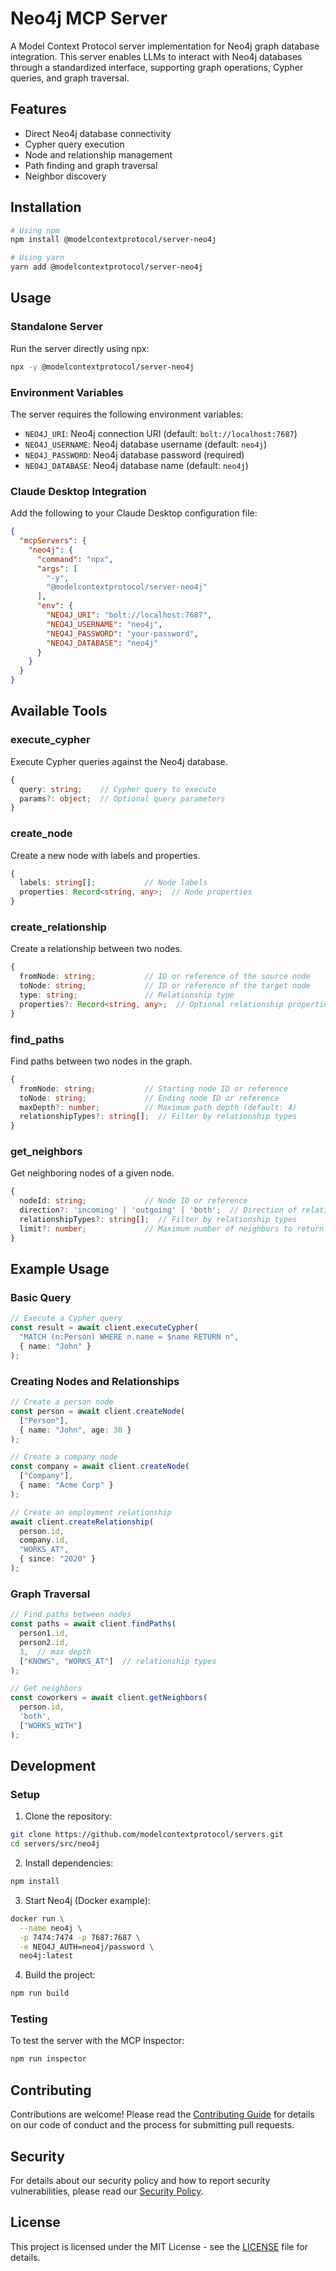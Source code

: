 # Neo4j MCP Server

A Model Context Protocol server implementation for Neo4j graph database integration. This server enables LLMs to interact with Neo4j databases through a standardized interface, supporting graph operations, Cypher queries, and graph traversal.

## Features

- Direct Neo4j database connectivity
- Cypher query execution
- Node and relationship management
- Path finding and graph traversal
- Neighbor discovery

## Installation

```bash
# Using npm
npm install @modelcontextprotocol/server-neo4j

# Using yarn
yarn add @modelcontextprotocol/server-neo4j
```

## Usage

### Standalone Server

Run the server directly using npx:

```bash
npx -y @modelcontextprotocol/server-neo4j
```

### Environment Variables

The server requires the following environment variables:

- `NEO4J_URI`: Neo4j connection URI (default: `bolt://localhost:7687`)
- `NEO4J_USERNAME`: Neo4j database username (default: `neo4j`)
- `NEO4J_PASSWORD`: Neo4j database password (required)
- `NEO4J_DATABASE`: Neo4j database name (default: `neo4j`)

### Claude Desktop Integration

Add the following to your Claude Desktop configuration file:

```json
{
  "mcpServers": {
    "neo4j": {
      "command": "npx",
      "args": [
        "-y",
        "@modelcontextprotocol/server-neo4j"
      ],
      "env": {
        "NEO4J_URI": "bolt://localhost:7687",
        "NEO4J_USERNAME": "neo4j",
        "NEO4J_PASSWORD": "your-password",
        "NEO4J_DATABASE": "neo4j"
      }
    }
  }
}
```

## Available Tools

### execute_cypher
Execute Cypher queries against the Neo4j database.
```typescript
{
  query: string;    // Cypher query to execute
  params?: object;  // Optional query parameters
}
```

### create_node
Create a new node with labels and properties.
```typescript
{
  labels: string[];           // Node labels
  properties: Record<string, any>;  // Node properties
}
```

### create_relationship
Create a relationship between two nodes.
```typescript
{
  fromNode: string;           // ID or reference of the source node
  toNode: string;             // ID or reference of the target node
  type: string;               // Relationship type
  properties?: Record<string, any>;  // Optional relationship properties
}
```

### find_paths
Find paths between two nodes in the graph.
```typescript
{
  fromNode: string;           // Starting node ID or reference
  toNode: string;             // Ending node ID or reference
  maxDepth?: number;          // Maximum path depth (default: 4)
  relationshipTypes?: string[];  // Filter by relationship types
}
```

### get_neighbors
Get neighboring nodes of a given node.
```typescript
{
  nodeId: string;             // Node ID or reference
  direction?: 'incoming' | 'outgoing' | 'both';  // Direction of relationships
  relationshipTypes?: string[];  // Filter by relationship types
  limit?: number;             // Maximum number of neighbors to return
}
```

## Example Usage

### Basic Query
```typescript
// Execute a Cypher query
const result = await client.executeCypher(
  "MATCH (n:Person) WHERE n.name = $name RETURN n",
  { name: "John" }
);
```

### Creating Nodes and Relationships
```typescript
// Create a person node
const person = await client.createNode(
  ["Person"],
  { name: "John", age: 30 }
);

// Create a company node
const company = await client.createNode(
  ["Company"],
  { name: "Acme Corp" }
);

// Create an employment relationship
await client.createRelationship(
  person.id,
  company.id,
  "WORKS_AT",
  { since: "2020" }
);
```

### Graph Traversal
```typescript
// Find paths between nodes
const paths = await client.findPaths(
  person1.id,
  person2.id,
  3,  // max depth
  ["KNOWS", "WORKS_AT"]  // relationship types
);

// Get neighbors
const coworkers = await client.getNeighbors(
  person.id,
  'both',
  ["WORKS_WITH"]
);
```

## Development

### Setup

1. Clone the repository:
```bash
git clone https://github.com/modelcontextprotocol/servers.git
cd servers/src/neo4j
```

2. Install dependencies:
```bash
npm install
```

3. Start Neo4j (Docker example):
```bash
docker run \
  --name neo4j \
  -p 7474:7474 -p 7687:7687 \
  -e NEO4J_AUTH=neo4j/password \
  neo4j:latest
```

4. Build the project:
```bash
npm run build
```

### Testing

To test the server with the MCP Inspector:
```bash
npm run inspector
```

## Contributing

Contributions are welcome! Please read the [Contributing Guide](../../CONTRIBUTING.md) for details on our code of conduct and the process for submitting pull requests.

## Security

For details about our security policy and how to report security vulnerabilities, please read our [Security Policy](../../SECURITY.md).

## License

This project is licensed under the MIT License - see the [LICENSE](../../LICENSE) file for details.
